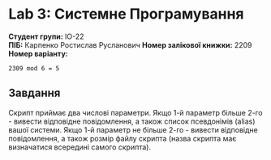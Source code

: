 # Lab 3: Системне Програмування

**Студент групи:** ІО-22  
**ПІБ:** Карпенко Ростислав Русланович 
**Номер залікової книжки:** 2209  
**Номер варіанту:**  
```
2309 mod 6 = 5
```

## Завдання
Скрипт приймає два числові параметри.
Якщо 1-й параметр більше 2-го - вивести відповідне повідомлення, а
також список псевдонімів (alias) вашої системи.
Якщо 1-й параметр не більше 2-го - вивести відповідне
повідомлення, а також розмір файлу скрипта (назва скрипта має
визначатися всередині самого скрипта).
